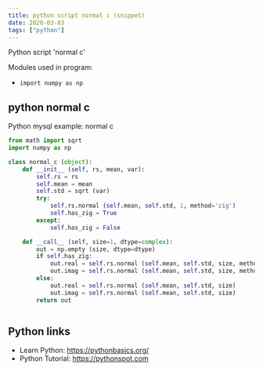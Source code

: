 ```yaml
---
title: python script normal c (snippet)
date: 2020-03-03
tags: ["python"]
---
```

Python script 'normal c'


Modules used in program: 
* `import numpy as np`

## python normal c

Python mysql example: normal c

```python
from math import sqrt
import numpy as np

class normal_c (object):
    def __init__ (self, rs, mean, var):
        self.rs = rs
        self.mean = mean
        self.std = sqrt (var)
        try:
            self.rs.normal (self.mean, self.std, 1, method='zig')
            self.has_zig = True
        except:
            self.has_zig = False

    def __call__ (self, size=1, dtype=complex):
        out = np.empty (size, dtype=dtype)
        if self.has_zig:
            out.real = self.rs.normal (self.mean, self.std, size, method='zig')
            out.imag = self.rs.normal (self.mean, self.std, size, method='zig')
        else:
            out.real = self.rs.normal (self.mean, self.std, size)
            out.imag = self.rs.normal (self.mean, self.std, size)
        return out



```

## Python links

- Learn Python: https://pythonbasics.org/
- Python Tutorial: https://pythonspot.com
